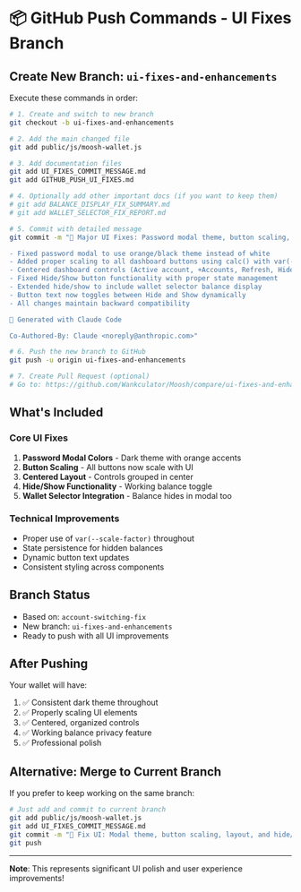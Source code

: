 # 📦 GitHub Push Commands - UI Fixes Branch

## Create New Branch: `ui-fixes-and-enhancements`

Execute these commands in order:

```bash
# 1. Create and switch to new branch
git checkout -b ui-fixes-and-enhancements

# 2. Add the main changed file
git add public/js/moosh-wallet.js

# 3. Add documentation files
git add UI_FIXES_COMMIT_MESSAGE.md
git add GITHUB_PUSH_UI_FIXES.md

# 4. Optionally add other important docs (if you want to keep them)
# git add BALANCE_DISPLAY_FIX_SUMMARY.md
# git add WALLET_SELECTOR_FIX_REPORT.md

# 5. Commit with detailed message
git commit -m "🎨 Major UI Fixes: Password modal theme, button scaling, centered layout, and balance hide/show

- Fixed password modal to use orange/black theme instead of white
- Added proper scaling to all dashboard buttons using calc() with var(--scale-factor)
- Centered dashboard controls (Active account, +Accounts, Refresh, Hide buttons)
- Fixed Hide/Show button functionality with proper state management
- Extended hide/show to include wallet selector balance display
- Button text now toggles between Hide and Show dynamically
- All changes maintain backward compatibility

🤖 Generated with Claude Code

Co-Authored-By: Claude <noreply@anthropic.com>"

# 6. Push the new branch to GitHub
git push -u origin ui-fixes-and-enhancements

# 7. Create Pull Request (optional)
# Go to: https://github.com/Wankculator/Moosh/compare/ui-fixes-and-enhancements
```

## What's Included

### Core UI Fixes
1. **Password Modal Colors** - Dark theme with orange accents
2. **Button Scaling** - All buttons now scale with UI
3. **Centered Layout** - Controls grouped in center
4. **Hide/Show Functionality** - Working balance toggle
5. **Wallet Selector Integration** - Balance hides in modal too

### Technical Improvements
- Proper use of `var(--scale-factor)` throughout
- State persistence for hidden balances
- Dynamic button text updates
- Consistent styling across components

## Branch Status
- Based on: `account-switching-fix`
- New branch: `ui-fixes-and-enhancements`
- Ready to push with all UI improvements

## After Pushing

Your wallet will have:
1. ✅ Consistent dark theme throughout
2. ✅ Properly scaling UI elements
3. ✅ Centered, organized controls
4. ✅ Working balance privacy feature
5. ✅ Professional polish

## Alternative: Merge to Current Branch

If you prefer to keep working on the same branch:

```bash
# Just add and commit to current branch
git add public/js/moosh-wallet.js
git add UI_FIXES_COMMIT_MESSAGE.md
git commit -m "🎨 Fix UI: Modal theme, button scaling, layout, and hide/show"
git push
```

---

**Note**: This represents significant UI polish and user experience improvements!